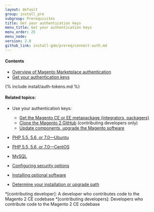 ```yaml
---
layout: default
group: install_pre
subgroup: Prerequisites
title: Get your authentication keys
menu_title: Get your authentication keys
menu_order: 25
menu_node: 
version: 2.0
github_link: install-gde/prereq/connect-auth.md
---
```


#### Contents

*	<a href="#auth-overview">Overview of Magento Marketplace authentication</a>
*	<a href="#auth-get">Get your authentication keys</a>

{% include install/auth-tokens.md %}


#### Related topics:

*	Use your authentication keys:

	*	<a href="{{page.baseurl}}install-gde/prereq/integrator_install.html">Get the Magento CE or EE metapackage (integrators, packagers)</a>
	*	<a href="{{page.baseurl}}install-gde/prereq/dev_install.html">Clone the Magento 2 GitHub</a> (contributing developers only)
	*	<a href="{{page.baseurl}}comp-mgr/prereq/prereq_auth-token.html">Update components, upgrade the Magento software</a>

*	<a href="{{page.baseurl}}install-gde/prereq/php-ubuntu.html">PHP 5.5, 5.6, or 7.0&mdash;Ubuntu</a>
*	<a href="{{page.baseurl}}install-gde/prereq/php-centos.html">PHP 5.5, 5.6, or 7.0&mdash;CentOS</a>
*	<a href="{{page.baseurl}}install-gde/prereq/mysql.html">MySQL</a>
*	<a href="{{page.baseurl}}install-gde/prereq/security.html">Configuring security options</a>
*	<a href="{{page.baseurl}}install-gde/prereq/optional.html">Installing optional software</a>
*	<a href="{{page.baseurl}}install-gde/install/pre-install.html">Determine your installation or upgrade path</a>

*[contributing developer]: A developer who contributes code to the Magento 2 CE codebase
*[contributing developers]: Developers who contribute code to the Magento 2 CE codebase
